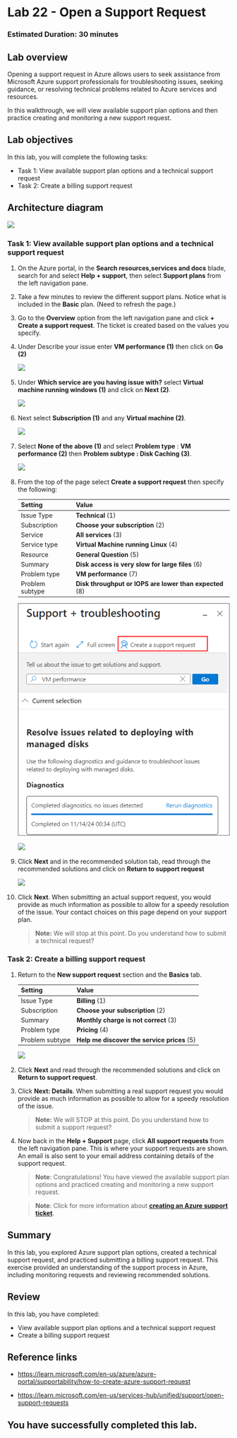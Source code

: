 # Lab 22 - Open a Support Request

### Estimated Duration: 30 minutes

## Lab overview


Opening a support request in Azure allows users to seek assistance from Microsoft Azure support professionals for troubleshooting issues, seeking guidance, or resolving technical problems related to Azure services and resources.

In this walkthrough, we will view available support plan options and then practice creating and monitoring a new support request.

## Lab objectives

In this lab, you will complete the following tasks:

+ Task 1: View available support plan options and a technical support request
+ Task 2: Create a billing support request

## Architecture diagram

![](../images/az900lab22.png)

### Task 1: View available support plan options and a technical support request

1. On the Azure portal, in the  **Search resources,services and docs** blade, search for and select **Help + support**, then select **Support plans** from the left navigation pane.

1. Take a few minutes to review the different support plans. Notice what is included in the **Basic** plan. (Need to refresh the page.)

1. Go to the **Overview** option from the left navigation pane and click **+ Create a support request**. The ticket is created based on the values you specify. 

1. Under Describe your issue enter **VM performance (1)** then click on **Go (2)**

    ![](../images/lab04-image13.png)
   
1. Under **Which service are you having issue with?** select **Virtual machine running windows (1)** and click on **Next (2)**.

     ![](../images/lab04-image14.png)
   
1. Next select **Subscription (1)** and any **Virtual machine (2)**.

    ![](../images/lab04-image15.png)

1. Select **None of the above (1)** and select **Problem type** : **VM performance (2)** then **Problem subtype : Disk Caching (3)**.

   ![](../images/lab04-image16.png)

1. From the top of the page select **Create a support request** then specify the following:
     
    | Setting | Value|
    |----|--------|
    | Issue Type| **Technical** (1) |
    | Subscription | **Choose your subscription** (2) |
    | Service | **All services** (3) |
    | Service type | **Virtual Machine running Linux** (4) |
    | Resource | **General Question** (5)|
    | Summary | **Disk access is very slow for large files** (6) |
    | Problem type | **VM performance** (7) |
    | Problem subtype | **Disk throughput or IOPS are lower than expected** (8) |    

    ![](../images/support1.png)
   
    ![](../images/lab22-image3.png)

1. Click **Next** and in the recommended solution tab, read through the recommended solutions and click on **Return to support request**

   ![](../images/lab22-image2.png)

1. Click **Next**. When submitting an actual support request, you would provide as much information as possible to allow for a speedy resolution of the issue. Your contact choices on this page depend on your support plan. 

    >**Note:** We will stop at this point. Do you understand how to submit a technical request?

### Task 2: Create a billing support request

1. Return to the **New support request** section and the **Basics** tab. 

    | Setting | Value|
    |----|--------|
    | Issue Type| **Billing** (1)|
    | Subscription | **Choose your subscription** (2) |
    | Summary | **Monthly charge is not correct** (3)|
    | Problem type | **Pricing** (4)|
    | Problem subtype | **Help me discover the service prices** (5) |    

    ![](../images/lab22-image1.png)

1. Click **Next** and read through the recommended solutions and click on **Return to support request**.

1. Click **Next: Details**.  When submitting a real support request you would provide as much information as possible to allow for a speedy resolution of the issue. 

    >**Note:** We will STOP at this point. Do you understand how to submit a support request?

1. Now back in the **Help + Support** page, click **All support requests** from the left navigation pane. This is where your support requests are shown. An email is also sent to your email address containing details of the support request.

   >**Note**: Congratulations! You have viewed the available support plan options and practiced creating and monitoring a new support request.

   >**Note**: Click for more information about [**creating an Azure support ticket**](https://azure.microsoft.com/en-us/support/create-ticket).

## Summary 

In this lab, you explored Azure support plan options, created a technical support request, and practiced submitting a billing support request. This exercise provided an understanding of the support process in Azure, including monitoring requests and reviewing recommended solutions.

## Review
In this lab, you have completed:

- View available support plan options and a technical support request
- Create a billing support request

## Reference links

- https://learn.microsoft.com/en-us/azure/azure-portal/supportability/how-to-create-azure-support-request
  
- https://learn.microsoft.com/en-us/services-hub/unified/support/open-support-requests
  
## You have successfully completed this lab.
